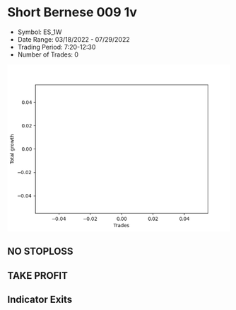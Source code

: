 # Short Bernese 009 1v 
- Symbol: ES_1W
- Date Range: 03/18/2022 - 07/29/2022
- Trading Period: 7:20-12:30
- Number of Trades: 0

![Plot](ShortBernese0091vES_1W.png)
## NO STOPLOSS










## TAKE PROFIT






## Indicator Exits


